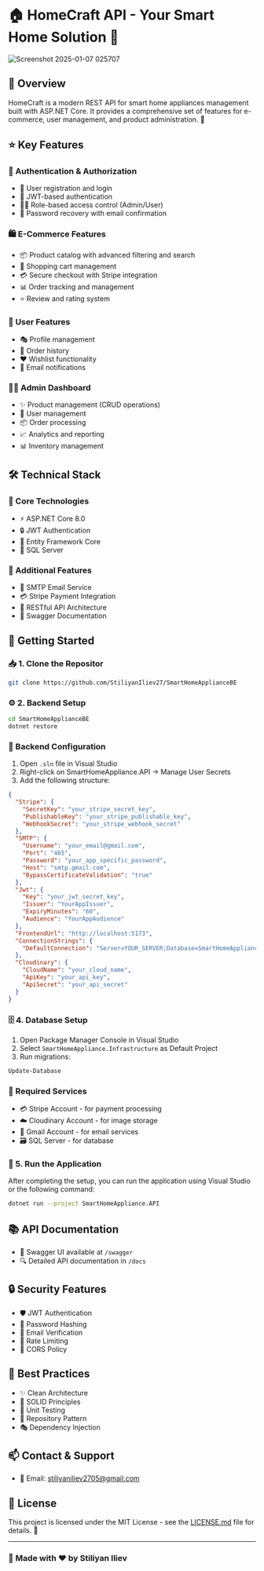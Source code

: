 # 🏠 HomeCraft API - Your Smart Home Solution 🌟

![Screenshot 2025-01-07 025707](https://github.com/user-attachments/assets/ac7a8f5b-ab14-446f-8419-5e3928270797)

## 🎯 Overview
HomeCraft is a modern REST API for smart home appliances management built with ASP.NET Core. It provides a comprehensive set of features for e-commerce, user management, and product administration. 🚀

## ⭐ Key Features

### 🔐 Authentication & Authorization
- 📝 User registration and login
- 🎫 JWT-based authentication
- 👮‍♂️ Role-based access control (Admin/User)
- 🔑 Password recovery with email confirmation

### 🛍️ E-Commerce Features
- 📦 Product catalog with advanced filtering and search
- 🛒 Shopping cart management
- 💳 Secure checkout with Stripe integration
- 📊 Order tracking and management
- ⭐ Review and rating system

### 👤 User Features
- 🎭 Profile management
- 📜 Order history
- ❤️ Wishlist functionality
- 📧 Email notifications

### 👨‍💼 Admin Dashboard
- ✨ Product management (CRUD operations)
- 👥 User management
- 📦 Order processing
- 📈 Analytics and reporting
- 📊 Inventory management

## 🛠️ Technical Stack

### 🎯 Core Technologies
- ⚡ ASP.NET Core 8.0
- 🔒 JWT Authentication
- 🎲 Entity Framework Core
- 💾 SQL Server

### 🌟 Additional Features
- 📨 SMTP Email Service
- 💳 Stripe Payment Integration
- 🔄 RESTful API Architecture
- 📝 Swagger Documentation

## 🚀 Getting Started

### 📥 1. Clone the Repositor
```bash
git clone https://github.com/StiliyanIliev27/SmartHomeApplianceBE
```

### ⚙️ 2. Backend Setup
```bash
cd SmartHomeApplianceBE
dotnet restore
```

### 🔧 Backend Configuration
1. Open `.sln` file in Visual Studio
2. Right-click on SmartHomeAppliance.API → Manage User Secrets
3. Add the following structure:
```json
{
  "Stripe": {
    "SecretKey": "your_stripe_secret_key",
    "PublishableKey": "your_stripe_publishable_key",
    "WebhookSecret": "your_stripe_webhook_secret"
  },
  "SMTP": {
    "Username": "your_email@gmail.com",
    "Port": "465",
    "Password": "your_app_specific_password",
    "Host": "smtp.gmail.com",
    "BypassCertificateValidation": "true"
  },
  "Jwt": {
    "Key": "your_jwt_secret_key",
    "Issuer": "YourAppIssuer",
    "ExpiryMinutes": "60",
    "Audience": "YourAppAudience"
  },
  "FrontendUrl": "http://localhost:5173",
  "ConnectionStrings": {
    "DefaultConnection": "Server=YOUR_SERVER;Database=SmartHomeApplianceDatabase;Trusted_Connection=True;TrustServerCertificate=True;MultipleActiveResultSets=true;"
  },
  "Cloudinary": {
    "CloudName": "your_cloud_name",
    "ApiKey": "your_api_key",
    "ApiSecret": "your_api_secret"
  }
}
```

### 🗄️ 4. Database Setup
1. Open Package Manager Console in Visual Studio
2. Select `SmartHomeAppliance.Infrastructure` as Default Project
3. Run migrations:
```bash
Update-Database
```

### 🔑 Required Services
- 💳 Stripe Account - for payment processing
- ☁️ Cloudinary Account - for image storage
- 📧 Gmail Account - for email services
- 🗃️ SQL Server - for database

### 🚀 5. Run the Application
After completing the setup, you can run the application using Visual Studio or the following command:
```bash
dotnet run --project SmartHomeAppliance.API
```

## 📚 API Documentation
- 📖 Swagger UI available at `/swagger`
- 🔍 Detailed API documentation in `/docs`

## 🔒 Security Features
- 🛡️ JWT Authentication
- 🔐 Password Hashing
- 📧 Email Verification
- 🚫 Rate Limiting
- 🛑 CORS Policy

## 💎 Best Practices
- ✨ Clean Architecture
- 🎯 SOLID Principles
- 🧪 Unit Testing
- 🔄 Repository Pattern
- 🎭 Dependency Injection

## 📫 Contact & Support
- 📧 Email: stiliyaniliev2705@gmail.com

## 📄 License
This project is licensed under the MIT License - see the [LICENSE.md](LICENSE.md) file for details. 📜

---
### 🌟 Made with ❤️ by Stiliyan Iliev
